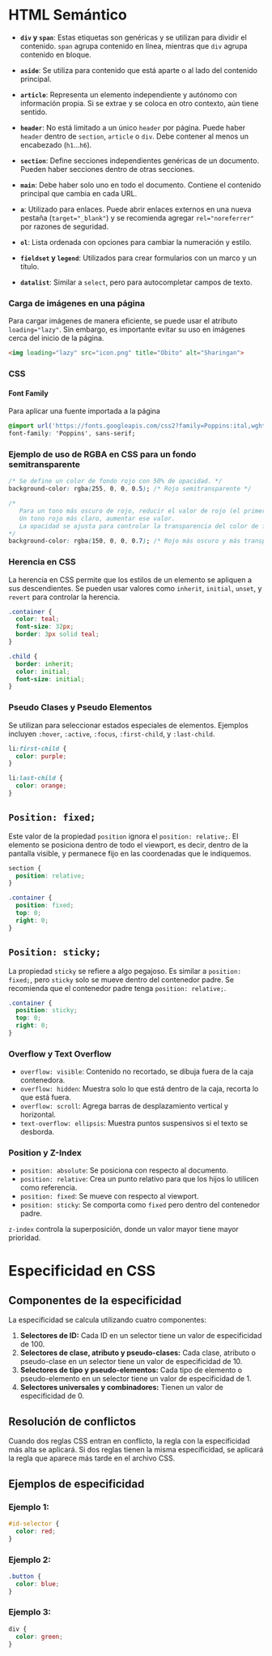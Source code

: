 # HTML Semántico

- **`div` y `span`**: Estas etiquetas son genéricas y se utilizan para dividir el contenido. `span` agrupa contenido en línea, mientras que `div` agrupa contenido en bloque.

- **`aside`**: Se utiliza para contenido que está aparte o al lado del contenido principal.

- **`article`**: Representa un elemento independiente y autónomo con información propia. Si se extrae y se coloca en otro contexto, aún tiene sentido.

- **`header`**: No está limitado a un único `header` por página. Puede haber `header` dentro de `section`, `article` o `div`. Debe contener al menos un encabezado (`h1`...`h6`).

- **`section`**: Define secciones independientes genéricas de un documento. Pueden haber secciones dentro de otras secciones.

- **`main`**: Debe haber solo uno en todo el documento. Contiene el contenido principal que cambia en cada URL.

- **`a`**: Utilizado para enlaces. Puede abrir enlaces externos en una nueva pestaña (`target="_blank"`) y se recomienda agregar `rel="noreferrer"` por razones de seguridad.

- **`ol`**: Lista ordenada con opciones para cambiar la numeración y estilo.

- **`fieldset` y `legend`**: Utilizados para crear formularios con un marco y un título.

- **`datalist`**: Similar a `select`, pero para autocompletar campos de texto.

### Carga de imágenes en una página

Para cargar imágenes de manera eficiente, se puede usar el atributo `loading="lazy"`. Sin embargo, es importante evitar su uso en imágenes cerca del inicio de la página.

```html
<img loading="lazy" src="icon.png" title="Obito" alt="Sharingan">
```

### CSS


#### Font Family

Para aplicar una fuente importada a la página

```css
@import url('https://fonts.googleapis.com/css2?family=Poppins:ital,wght@0,100;0,200;0,300;0,400;0,500;0,600;0,700;0,800;0,900;1,100;1,200;1,300;1,400;1,500;1,600;1,700;1,800;1,900&display=swap');
font-family: 'Poppins', sans-serif;
```
### Ejemplo de uso de RGBA en CSS para un fondo semitransparente

```css
/* Se define un color de fondo rojo con 50% de opacidad. */
background-color: rgba(255, 0, 0, 0.5); /* Rojo semitransparente */

/*
   Para un tono más oscuro de rojo, reducir el valor de rojo (el primer valor).
   Un tono rojo más claro, aumentar ese valor.
   La opacidad se ajusta para controlar la transparencia del color de fondo.
*/
background-color: rgba(150, 0, 0, 0.7); /* Rojo más oscuro y más transparente */
```

### Herencia en CSS

La herencia en CSS permite que los estilos de un elemento se apliquen a sus descendientes. Se pueden usar valores como `inherit`, `initial`, `unset`, y `revert` para controlar la herencia.

```css
.container {
  color: teal;
  font-size: 32px;
  border: 3px solid teal;   
}

.child {
  border: inherit;
  color: initial;
  font-size: initial;
}
```

### Pseudo Clases y Pseudo Elementos

Se utilizan para seleccionar estados especiales de elementos. Ejemplos incluyen `:hover`, `:active`, `:focus`, `:first-child`, y `:last-child`.

```css
li:first-child {
  color: purple;
}

li:last-child {
  color: orange;
}
```

## `Position: fixed;`

Este valor de la propiedad `position` ignora el `position: relative;`. El elemento se posiciona dentro de todo el viewport, es decir, dentro de la pantalla visible, y permanece fijo en las coordenadas que le indiquemos.

```css
section {
  position: relative;
}

.container {
  position: fixed;
  top: 0;
  right: 0;
}
```
## `Position: sticky;`

La propiedad `sticky` se refiere a algo pegajoso. Es similar a `position: fixed;`, pero `sticky` solo se mueve dentro del contenedor padre. Se recomienda que el contenedor padre tenga `position: relative;`.

```css
.container {
  position: sticky;
  top: 0;
  right: 0;
}
```

### Overflow y Text Overflow

- `overflow: visible`: Contenido no recortado, se dibuja fuera de la caja contenedora.
- `overflow: hidden`: Muestra solo lo que está dentro de la caja, recorta lo que está fuera.
- `overflow: scroll`: Agrega barras de desplazamiento vertical y horizontal.
- `text-overflow: ellipsis`: Muestra puntos suspensivos si el texto se desborda.

### Position y Z-Index

- `position: absolute`: Se posiciona con respecto al documento.
- `position: relative`: Crea un punto relativo para que los hijos lo utilicen como referencia.
- `position: fixed`: Se mueve con respecto al viewport.
- `position: sticky`: Se comporta como `fixed` pero dentro del contenedor padre.

`z-index` controla la superposición, donde un valor mayor tiene mayor prioridad.

# Especificidad en CSS

## Componentes de la especificidad

La especificidad se calcula utilizando cuatro componentes:

1. **Selectores de ID:** Cada ID en un selector tiene un valor de especificidad de 100.
2. **Selectores de clase, atributo y pseudo-clases:** Cada clase, atributo o pseudo-clase en un selector tiene un valor de especificidad de 10.
3. **Selectores de tipo y pseudo-elementos:** Cada tipo de elemento o pseudo-elemento en un selector tiene un valor de especificidad de 1.
4. **Selectores universales y combinadores:** Tienen un valor de especificidad de 0.

## Resolución de conflictos

Cuando dos reglas CSS entran en conflicto, la regla con la especificidad más alta se aplicará. Si dos reglas tienen la misma especificidad, se aplicará la regla que aparece más tarde en el archivo CSS.

## Ejemplos de especificidad

### Ejemplo 1:

```css
#id-selector {
  color: red;
}
```
### Ejemplo 2:
```css
.button {
  color: blue;
}
```

### Ejemplo 3:
```css
div {
  color: green;
}
```
